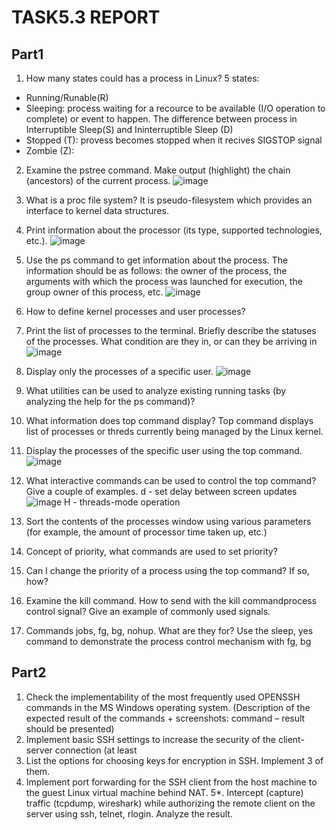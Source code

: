 # TASK5.3 REPORT
## Part1
1. How many states could has a process in Linux?
  5 states:
  * Running/Runable(R) 
  * Sleeping: process waiting for a recource to be available (I/O operation to complete) or event to happen. The difference between process in Interruptible Sleep(S) and Ininterruptible Sleep (D)  
  * Stopped (T): provess becomes stopped when it recives SIGSTOP signal
  * Zombie (Z): 
2. Examine the pstree command. Make output (highlight) the chain (ancestors) of the current process.
  ![image](https://user-images.githubusercontent.com/80945113/116395885-5bad2280-a82d-11eb-9a30-023ff5cc9fcf.png)
3. What is a proc file system?
  It is pseudo-filesystem which provides an interface to kernel data structures. 
4. Print information about the processor (its type, supported technologies, etc.).
  ![image](https://user-images.githubusercontent.com/80945113/116396634-497fb400-a82e-11eb-91d8-ee90e83da7eb.png)
5. Use the ps command to get information about the process. The information should be as follows: the owner of the process, the arguments with which the process was launched for execution, the group owner of this process, etc. 
  ![image](https://user-images.githubusercontent.com/80945113/116399319-7a151d00-a831-11eb-8f41-1b8053f40b75.png)
6. How to define kernel processes and user processes?
  
7. Print the list of processes to the terminal. Briefly describe the statuses of the processes. What condition are they in, or can they be arriving in  
  ![image](https://user-images.githubusercontent.com/80945113/116400198-71711680-a832-11eb-8678-46f6e2bf8ee2.png)

8. Display only the processes of a specific user. 
  ![image](https://user-images.githubusercontent.com/80945113/116400807-23104780-a833-11eb-94e7-9497aac37cd9.png)

9. What utilities can be used to analyze existing running tasks (by analyzing the help for the ps command)?
  

10. What information does top command display?
  Top command displays list of processes or threds currently being managed by the Linux kernel.

11. Display the processes of the specific user using the top command.
  ![image](https://user-images.githubusercontent.com/80945113/116404045-ef372100-a836-11eb-8dbb-4626d82e00cc.png)

12. What interactive commands can be used to control the top command? Give a couple of examples.
  d - set delay between screen updates
  ![image](https://user-images.githubusercontent.com/80945113/116405598-80f35e00-a838-11eb-9043-ef081f622b02.png)
  H - threads-mode operation
13. Sort the contents of the processes window using various parameters (for example, the amount of processor time taken up, etc.)
  

14. Concept of priority, what commands are used to set priority?

15. Can I change the priority of a process using the top command? If so, how?

16. Examine the kill command. How to send with the kill commandprocess control signal? Give an example of commonly used signals.

17. Commands jobs, fg, bg, nohup. What are they for? Use the sleep, yes command to demonstrate the process control mechanism with fg, bg

## Part2
1. Check the implementability of the most frequently used OPENSSH commands in the MS Windows operating system. (Description of the expected result of the commands + screenshots: command – result should be presented)
2. Implement basic SSH settings to increase the security of the client-server connection (at least 
3. List the options for choosing keys for encryption in SSH. Implement 3 of them.
4. Implement port forwarding for the SSH client from the host machine to the guest Linux virtual machine behind NAT.
5*. Intercept (capture) traffic (tcpdump, wireshark) while authorizing the remote client on the server using ssh, telnet, rlogin. Analyze the result. 
